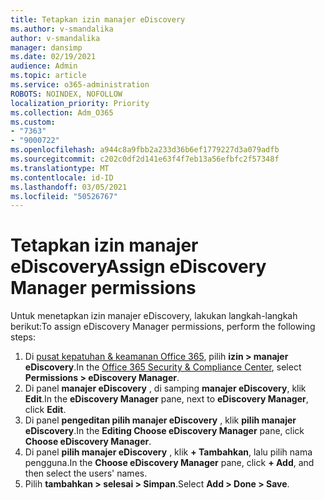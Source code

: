 ```yaml
---
title: Tetapkan izin manajer eDiscovery
ms.author: v-smandalika
author: v-smandalika
manager: dansimp
ms.date: 02/19/2021
audience: Admin
ms.topic: article
ms.service: o365-administration
ROBOTS: NOINDEX, NOFOLLOW
localization_priority: Priority
ms.collection: Adm_O365
ms.custom:
- "7363"
- "9000722"
ms.openlocfilehash: a944c8a9fbb2a233d36b6ef1779227d3a079adfb
ms.sourcegitcommit: c202c0df2d141e63f4f7eb13a56efbfc2f57348f
ms.translationtype: MT
ms.contentlocale: id-ID
ms.lasthandoff: 03/05/2021
ms.locfileid: "50526767"
---
```

# <a name="assign-ediscovery-manager-permissions"></a><span data-ttu-id="6829a-102">Tetapkan izin manajer eDiscovery</span><span class="sxs-lookup"><span data-stu-id="6829a-102">Assign eDiscovery Manager permissions</span></span>

<span data-ttu-id="6829a-103">Untuk menetapkan izin manajer eDiscovery, lakukan langkah-langkah berikut:</span><span class="sxs-lookup"><span data-stu-id="6829a-103">To assign eDiscovery Manager permissions, perform the following steps:</span></span>

1. <span data-ttu-id="6829a-104">Di [pusat kepatuhan & keamanan Office 365](https://sip.protection.office.com/), pilih **izin > manajer eDiscovery**.</span><span class="sxs-lookup"><span data-stu-id="6829a-104">In the [Office 365 Security & Compliance Center](https://sip.protection.office.com/), select **Permissions > eDiscovery Manager**.</span></span>
2. <span data-ttu-id="6829a-105">Di panel **manajer eDiscovery** , di samping **manajer eDiscovery**, klik **Edit**.</span><span class="sxs-lookup"><span data-stu-id="6829a-105">In the **eDiscovery Manager** pane, next to **eDiscovery Manager**, click **Edit**.</span></span>
3. <span data-ttu-id="6829a-106">Di panel **pengeditan pilih manajer eDiscovery** , klik **pilih manajer eDiscovery**.</span><span class="sxs-lookup"><span data-stu-id="6829a-106">In the **Editing Choose eDiscovery Manager** pane, click **Choose eDiscovery Manager**.</span></span>
4. <span data-ttu-id="6829a-107">Di panel **pilih manajer eDiscovery** , klik **+ Tambahkan**, lalu pilih nama pengguna.</span><span class="sxs-lookup"><span data-stu-id="6829a-107">In the **Choose eDiscovery Manager** pane, click **+ Add**, and then select the users' names.</span></span>
5. <span data-ttu-id="6829a-108">Pilih **tambahkan > selesai > Simpan**.</span><span class="sxs-lookup"><span data-stu-id="6829a-108">Select **Add > Done > Save**.</span></span>